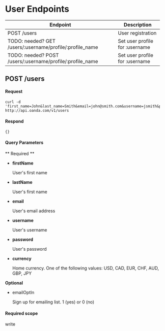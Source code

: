 # User Endpoints

| Endpoint | Description |
| ---- | ---- |
| POST /users | User registration |
| TODO: needed? GET /users/:username/profile/:profile_name | Set user profile for :username |
| TODO: needed? POST /users/:username/profile/:profile_name | Set user profile for :username |

## POST /users

#### Request
    curl -d 'first_name=John&last_name=Smith&email=john@smith.com&username=jsmith&password=mypassword&currency=USD' http://api.oanda.com/v1/users

#### Respond
    {}

#### Query Parameters
** Required **

* **firstName**

	User's first name
	
* **lastName**

	User's first name

* **email**

	User's email address

* **username**

	User's username

* **password**
	
	User's password
	
* **currency**

	Home currency. One of the following values: USD, CAD, EUR, CHF, AUD, GBP, JPY

**Optional**

* emailOptIn

	Sign up for emailing list. 1 (yes) or 0 (no)


#### Required scope
write
